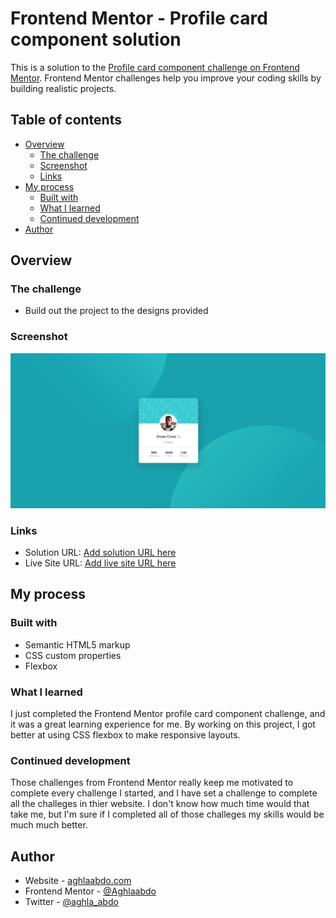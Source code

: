 # Frontend Mentor - Profile card component solution

This is a solution to the [Profile card component challenge on Frontend Mentor](https://www.frontendmentor.io/challenges/profile-card-component-cfArpWshJ). Frontend Mentor challenges help you improve your coding skills by building realistic projects. 

## Table of contents

- [Overview](#overview)
  - [The challenge](#the-challenge)
  - [Screenshot](#screenshot)
  - [Links](#links)
- [My process](#my-process)
  - [Built with](#built-with)
  - [What I learned](#what-i-learned)
  - [Continued development](#continued-development)
- [Author](#author)


## Overview

### The challenge

- Build out the project to the designs provided

### Screenshot

![](images/screenshot.jpg)


### Links

- Solution URL: [Add solution URL here](https://www.frontendmentor.io/solutions/profile-card-component-6szpxkbirE)
- Live Site URL: [Add live site URL here](https://aghlaabdo.github.io/Profile-card-component/)

## My process

### Built with

- Semantic HTML5 markup
- CSS custom properties
- Flexbox

### What I learned

I just completed the Frontend Mentor profile card component challenge, and it was a great learning experience for me. By working on this project, I got better at using CSS flexbox to make responsive layouts. 


### Continued development

Those challenges from Frontend Mentor really keep me motivated to complete every challenge I started, and I have set a challenge to complete all the challeges in thier website. I don't know how much time would that take me, but I'm sure if I completed all of those challeges my skills would be much much better.


## Author

- Website - [aghlaabdo.com](https://www.aghlaabdo.com)
- Frontend Mentor - [@Aghlaabdo](https://www.frontendmentor.io/profile/Aghlaabdo)
- Twitter - [@aghla_abdo](https://twitter.com/aghla_abdo)
